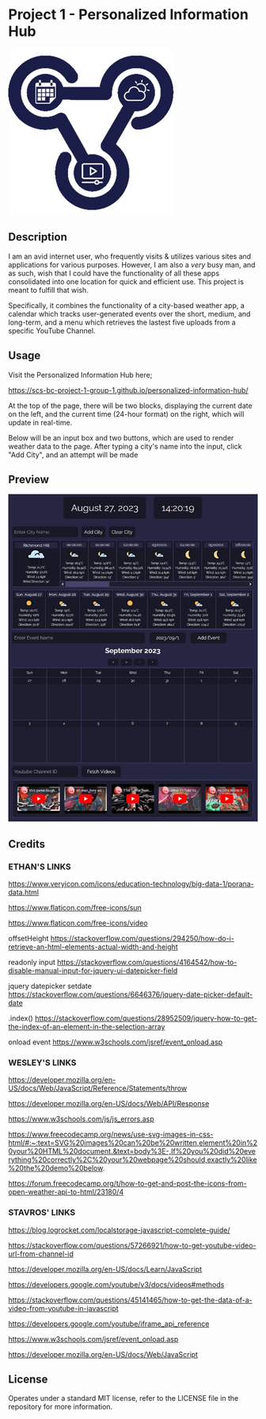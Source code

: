 # Project 1 - Personalized Information Hub

![Project Logo](./assets/images/favicon.png)

## Description

I am an avid internet user, who frequently visits & utilizes various sites and applications for various purposes. However, I am also a *very* busy man, and as such, wish that I could have the functionality of all these apps consolidated into one location for quick and efficient use. This project is meant to fulfill that wish.

Specifically, it combines the functionality of a city-based weather app, a calendar which tracks user-generated events over the short, medium, and long-term, and a menu which retrieves the lastest five uploads from a specific YouTube Channel.

## Usage

Visit the Personalized Information Hub here;

https://scs-bc-project-1-group-1.github.io/personalized-information-hub/

At the top of the page, there will be two blocks, displaying the current date on the left, and the current time (24-hour format) on the right, which will update in real-time.

Below will be an input box and two buttons, which are used to render weather data to the page. After typing a city's name into the input, click "Add City", and an attempt will be made

## Preview

![Preview of Personalized Information Hub](./assets/images/project-1-website-preview.jpg)

## Credits

### ETHAN'S LINKS

https://www.veryicon.com/icons/education-technology/big-data-1/porana-data.html

https://www.flaticon.com/free-icons/sun

https://www.flaticon.com/free-icons/video

offsetHeight
https://stackoverflow.com/questions/294250/how-do-i-retrieve-an-html-elements-actual-width-and-height

readonly input
https://stackoverflow.com/questions/4164542/how-to-disable-manual-input-for-jquery-ui-datepicker-field

jquery datepicker setdate
https://stackoverflow.com/questions/6646376/jquery-date-picker-default-date

.index()
https://stackoverflow.com/questions/28952509/jquery-how-to-get-the-index-of-an-element-in-the-selection-array

onload event
https://www.w3schools.com/jsref/event_onload.asp

### WESLEY'S LINKS


https://developer.mozilla.org/en-US/docs/Web/JavaScript/Reference/Statements/throw

https://developer.mozilla.org/en-US/docs/Web/API/Response

https://www.w3schools.com/js/js_errors.asp

https://www.freecodecamp.org/news/use-svg-images-in-css-html/#:~:text=SVG%20images%20can%20be%20written,element%20in%20your%20HTML%20document.&text=body%3E-,If%20you%20did%20everything%20correctly%2C%20your%20webpage%20should,exactly%20like%20the%20demo%20below.

https://forum.freecodecamp.org/t/how-to-get-and-post-the-icons-from-open-weather-api-to-html/23180/4


### STAVROS' LINKS

https://blog.logrocket.com/localstorage-javascript-complete-guide/

https://stackoverflow.com/questions/57266921/how-to-get-youtube-video-url-from-channel-id

https://developer.mozilla.org/en-US/docs/Learn/JavaScript

https://developers.google.com/youtube/v3/docs/videos#methods

https://stackoverflow.com/questions/45141465/how-to-get-the-data-of-a-video-from-youtube-in-javascript

https://developers.google.com/youtube/iframe_api_reference

https://www.w3schools.com/jsref/event_onload.asp

https://developer.mozilla.org/en-US/docs/Web/JavaScript

## License

Operates under a standard MIT license, refer to the LICENSE file in the repository for more information.